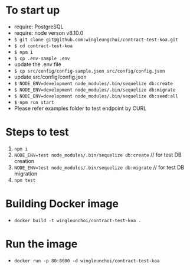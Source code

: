 # To start up
- require: PostgreSQL
- require: node verson v8.10.0
- `$ git clone git@github.com:wingleungchoi/contract-test-koa.git`
- `$ cd contract-test-koa`
- `$ npm i`
- `$ cp .env-sample .env`
- update the .env file
- `$ cp src/config/config-sample.json src/config/config.json`
- update src/config/config.json
- `$ NODE_ENV=development node_modules/.bin/sequelize db:create`
- `$ NODE_ENV=development node_modules/.bin/sequelize db:migrate`
- `$ NODE_ENV=development node_modules/.bin/sequelize db:seed:all`
- `$ npm run start`
- Please refer examples folder to test endpoint by CURL

# Steps to test
1. `npm i`
2. `NODE_ENV=test node_modules/.bin/sequelize db:create` // for test DB creation
3. `NODE_ENV=test node_modules/.bin/sequelize db:migrate` // for test DB migration
4. `npm test`

# Building Docker image
- `docker build -t wingleunchoi/contract-test-koa .`

# Run the image
- `docker run -p 80:8080 -d wingleunchoi/contract-test-koa`
